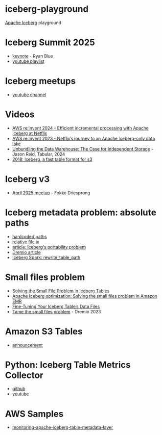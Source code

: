 # iceberg-playground

[Apache Iceberg](https://iceberg.apache.org/) playground

# Iceberg Summit 2025
- [keynote](https://www.youtube.com/watch?v=3N2KEUs7224) - Ryan Blue
- [youtube playlist](https://www.youtube.com/watch?v=3N2KEUs7224&list=PLkifVhhWtccxMcqWlXXFvjJybisFF7ESh)

# Iceberg meetups
- [youtube channel](https://www.youtube.com/@IcebergMeetup/videos)

# Videos
- [AWS re:Invent 2024 - Efficient incremental processing with Apache Iceberg at Netflix](https://www.youtube.com/watch?v=s1ySnxVg5rk)
- [AWS re:Invent 2023 - Netflix’s journey to an Apache Iceberg–only data lake](https://www.youtube.com/watch?v=jMFMEk8jFu8)
- [Unbundling the Data Warehouse: The Case for Independent Storage](https://www.youtube.com/watch?v=CmEIJ-lagVU) - Jason Reid, Tabular, 2024
- [2018: Iceberg, a fast table format for s3](https://www.youtube.com/watch?v=nWwQMlrjhy0)

# Iceberg v3
- [April 2025 meetup](https://www.youtube.com/watch?v=WpcrVlktSyE) - Fokko Driesprong

# Iceberg metadata problem: absolute paths
- [hardcoded paths](https://github.com/apache/iceberg/issues/1617)
- [relative file io](https://github.com/lightmelodies/iceberg-relative-io)
- [article: Iceberg's portability problem](https://performancede.substack.com/p/icebergs-portability-problem)
- [Dremio article](https://www.dremio.com/blog/disaster-recovery-for-apache-iceberg-tables-restoring-from-backup-and-getting-back-online/)
- [Iceberg Spark: rewrite_table_path](https://github.com/apache/iceberg/blob/696a72c0f88c3af1096e716b196f1609da34e50d/spark/v3.4/spark/src/main/java/org/apache/iceberg/spark/procedures/SparkProcedures.java)
  
# Small files problem
- [Solving the Small File Problem in Iceberg Tables](https://medium.com/ancestry-product-and-technology/solving-the-small-file-problem-in-iceberg-tables-6c31a295f724)
- [Apache Iceberg optimization: Solving the small files problem in Amazon EMR](https://aws.amazon.com/blogs/big-data/apache-iceberg-optimization-solving-the-small-files-problem-in-amazon-emr/)
- [Fine-Tuning Your Iceberg Table’s Data Files](https://www.dremio.com/blog/compaction-in-apache-iceberg-fine-tuning-your-iceberg-tables-data-files/)
- [Tame the small files problem](https://www.youtube.com/watch?v=GJplmOO7ULA) - Dremio 2023

# Amazon S3 Tables
- [announcement](https://aws.amazon.com/about-aws/whats-new/2024/12/amazon-s3-tables-apache-iceberg-tables-analytics-workloads/)

# Python:  Iceberg Table Metrics Collector
- [github](https://github.com/soumilshah1995/Iceberg-Table-Metrics-Collector)
- [youtube](https://www.youtube.com/watch?v=kUd0jIItW7g)

# AWS Samples
- [monitoring-apache-iceberg-table-metadata-layer](https://github.com/aws-samples/monitoring-apache-iceberg-table-metadata-layer)
